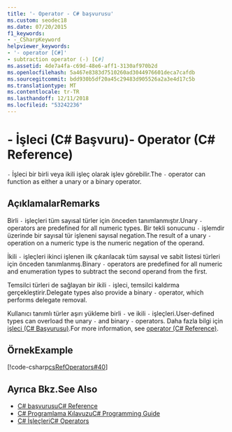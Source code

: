 ```yaml
---
title: '- Operator - C# başvurusu'
ms.custom: seodec18
ms.date: 07/20/2015
f1_keywords:
- -_CSharpKeyword
helpviewer_keywords:
- '- operator [C#]'
- subtraction operator (-) [C#]
ms.assetid: 4de7a4fa-c69d-48e6-aff1-3130af970b2d
ms.openlocfilehash: 5a467e8383d7510260ad3044976601deca7cafdb
ms.sourcegitcommit: bdd930b5df20a45c29483d905526a2a3e4d17c5b
ms.translationtype: MT
ms.contentlocale: tr-TR
ms.lasthandoff: 12/11/2018
ms.locfileid: "53242236"
---
```

# <a name="--operator-c-reference"></a><span data-ttu-id="cbbd5-102">- İşleci (C# Başvuru)</span><span class="sxs-lookup"><span data-stu-id="cbbd5-102">- Operator (C# Reference)</span></span>
<span data-ttu-id="cbbd5-103">`-` İşleci bir birli veya ikili işleç olarak işlev görebilir.</span><span class="sxs-lookup"><span data-stu-id="cbbd5-103">The `-` operator can function as either a unary or a binary operator.</span></span>  
  
## <a name="remarks"></a><span data-ttu-id="cbbd5-104">Açıklamalar</span><span class="sxs-lookup"><span data-stu-id="cbbd5-104">Remarks</span></span>  
 <span data-ttu-id="cbbd5-105">Birli `-` işleçleri tüm sayısal türler için önceden tanımlanmıştır.</span><span class="sxs-lookup"><span data-stu-id="cbbd5-105">Unary `-` operators are predefined for all numeric types.</span></span> <span data-ttu-id="cbbd5-106">Bir tekli sonucunu `-` işlemdir üzerinde bir sayısal tür işleneni sayısal negation.</span><span class="sxs-lookup"><span data-stu-id="cbbd5-106">The result of a unary `-` operation on a numeric type is the numeric negation of the operand.</span></span>  
  
 <span data-ttu-id="cbbd5-107">İkili `-` işleçleri ikinci işlenen ilk çıkarılacak tüm sayısal ve sabit listesi türleri için önceden tanımlanmış.</span><span class="sxs-lookup"><span data-stu-id="cbbd5-107">Binary `-` operators are predefined for all numeric and enumeration types to subtract the second operand from the first.</span></span>  
  
 <span data-ttu-id="cbbd5-108">Temsilci türleri de sağlayan bir ikili `-` işleci, temsilci kaldırma gerçekleştirir.</span><span class="sxs-lookup"><span data-stu-id="cbbd5-108">Delegate types also provide a binary `-` operator, which performs delegate removal.</span></span>  
  
 <span data-ttu-id="cbbd5-109">Kullanıcı tanımlı türler aşırı yükleme birli `-` ve ikili `-` işleçleri.</span><span class="sxs-lookup"><span data-stu-id="cbbd5-109">User-defined types can overload the unary `-` and binary `-` operators.</span></span> <span data-ttu-id="cbbd5-110">Daha fazla bilgi için [işleci (C# Başvurusu)](../../../csharp/language-reference/keywords/operator.md).</span><span class="sxs-lookup"><span data-stu-id="cbbd5-110">For more information, see [operator (C# Reference)](../../../csharp/language-reference/keywords/operator.md).</span></span>  
  
## <a name="example"></a><span data-ttu-id="cbbd5-111">Örnek</span><span class="sxs-lookup"><span data-stu-id="cbbd5-111">Example</span></span>  
 [!code-csharp[csRefOperators#40](../../../csharp/language-reference/operators/codesnippet/CSharp/subtraction-operator_1.cs)]  
  
## <a name="see-also"></a><span data-ttu-id="cbbd5-112">Ayrıca Bkz.</span><span class="sxs-lookup"><span data-stu-id="cbbd5-112">See Also</span></span>

- [<span data-ttu-id="cbbd5-113">C# başvurusu</span><span class="sxs-lookup"><span data-stu-id="cbbd5-113">C# Reference</span></span>](../../../csharp/language-reference/index.md)  
- [<span data-ttu-id="cbbd5-114">C# Programlama Kılavuzu</span><span class="sxs-lookup"><span data-stu-id="cbbd5-114">C# Programming Guide</span></span>](../../../csharp/programming-guide/index.md)  
- [<span data-ttu-id="cbbd5-115">C# İşleçleri</span><span class="sxs-lookup"><span data-stu-id="cbbd5-115">C# Operators</span></span>](../../../csharp/language-reference/operators/index.md)
